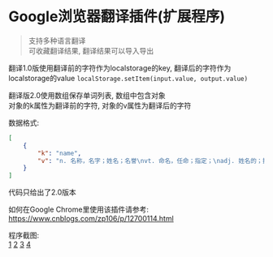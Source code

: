 # Google浏览器翻译插件(扩展程序)
>支持多种语言翻译  
>可收藏翻译结果, 翻译结果可以导入导出  

翻译1.0版使用翻译前的字符作为localstorage的key, 翻译后的字符作为localstorage的value
`localStorage.setItem(input.value, output.value)`

翻译版2.0使用数组保存单词列表, 数组中包含对象  
对象的k属性为翻译前的字符, 对象的v属性为翻译后的字符 

数据格式:
```json
[
    {
        "k": "name",
        "v": "n. 名称，名字；姓名；名誉\nvt. 命名，任命；指定；\nadj. 姓名的；据以取名的",
    }
]
```

代码只给出了2.0版本  

如何在Google Chrome里使用该插件请参考: https://www.cnblogs.com/zp106/p/12700114.html

程序截图:  
[1](./程序截图/1.png)
[2](./程序截图/2.png)
[3](./程序截图/3.png)
[4](./程序截图/4.png)
